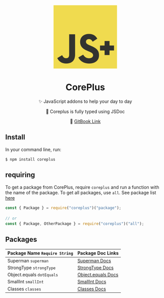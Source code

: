 <center><img src="assets/coreplus.png" width=200>

# CorePlus

✨ JavaScript addons to help your day to day

📑 Coreplus is fully typed using JSDoc

🔗 [GitBook Link](https://ephf.gitbook.io/coreplus/)

</center>

## Install

In your command line, run:

```terminal
$ npm install coreplus
```

## requiring

To get a package from CorePlus, require `coreplus` and run a function with the name of the package. To get all packages, use `all`. See package list [here](##Packages)

```js
const { Package } = require("coreplus")("package");

// or
const { Package, OtherPackage } = require("coreplus")("all");
```

## Packages

<table>
    <thead>
        <tr>
            <th>Package Name <code>Require String</code></th>
            <th>Package Doc Links</th>
        </tr>
    </thead>
    <tbody>
        <tr>
            <td>Superman <code>superman</code></td>
            <td><a href="https://ephf.gitbook.io/coreplus/packages/superman">Superman Docs</a></td>
        </tr>
        <tr>
            <td>StrongType <code>strongType</code></td>
            <td><a href="https://ephf.gitbook.io/coreplus/packages/strongtype">StrongType Docs</a></td>
        </tr>
        <tr>
            <td>Object.equals <code>dotEquals</code></td>
            <td><a href="https://ephf.gitbook.io/coreplus/packages/object.equals">Object.equals Docs</a></td>
        </tr>
        <tr>
            <td>SmallInt <code>smallInt</code></td>
            <td><a href="https://ephf.gitbook.io/coreplus/packages/smallint">SmallInt Docs</a></td>
        </tr>
        <tr>
            <td>Classes <code>classes</code></td>
            <td><a href="https://ephf.gitbook.io/coreplus/packages/classes">Classes Docs</a></td>
        </tr>
    </tbody>
</table>
